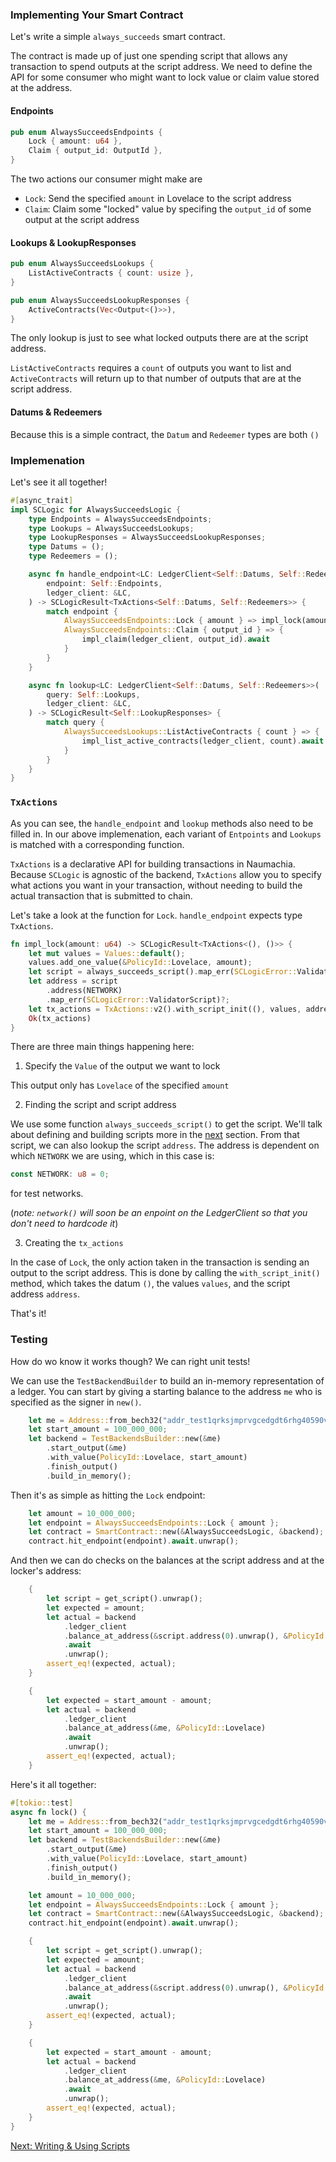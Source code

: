 ### Implementing Your Smart Contract

Let's write a simple `always_succeeds` smart contract.

The contract is made up of just one spending script that allows any transaction to spend outputs at the script address.
We need to define the API for some consumer who might want to lock value or claim value stored at the address.

#### Endpoints

```rust
pub enum AlwaysSucceedsEndpoints {
    Lock { amount: u64 },
    Claim { output_id: OutputId },
}
```

The two actions our consumer might make are 
- `Lock`: Send the specified `amount` in Lovelace to the script address
- `Claim`: Claim some "locked" value by specifing the `output_id` of some output at the script address

#### Lookups & LookupResponses

```rust
pub enum AlwaysSucceedsLookups {
    ListActiveContracts { count: usize },
}

pub enum AlwaysSucceedsLookupResponses {
    ActiveContracts(Vec<Output<()>>),
}
```

The only lookup is just to see what locked outputs there are at the script address.

`ListActiveContracts` requires a `count` of outputs you want to list and `ActiveContracts` will return up to that
number of outputs that are at the script address.

#### Datums & Redeemers

Because this is a simple contract, the `Datum` and `Redeemer` types are both `()`

### Implemenation

Let's see it all together!

```rust
#[async_trait]
impl SCLogic for AlwaysSucceedsLogic {
    type Endpoints = AlwaysSucceedsEndpoints;
    type Lookups = AlwaysSucceedsLookups;
    type LookupResponses = AlwaysSucceedsLookupResponses;
    type Datums = ();
    type Redeemers = ();

    async fn handle_endpoint<LC: LedgerClient<Self::Datums, Self::Redeemers>>(
        endpoint: Self::Endpoints,
        ledger_client: &LC,
    ) -> SCLogicResult<TxActions<Self::Datums, Self::Redeemers>> {
        match endpoint {
            AlwaysSucceedsEndpoints::Lock { amount } => impl_lock(amount),
            AlwaysSucceedsEndpoints::Claim { output_id } => {
                impl_claim(ledger_client, output_id).await
            }
        }
    }

    async fn lookup<LC: LedgerClient<Self::Datums, Self::Redeemers>>(
        query: Self::Lookups,
        ledger_client: &LC,
    ) -> SCLogicResult<Self::LookupResponses> {
        match query {
            AlwaysSucceedsLookups::ListActiveContracts { count } => {
                impl_list_active_contracts(ledger_client, count).await
            }
        }
    }
}
```

### `TxActions`

As you can see, the `handle_endpoint` and `lookup` methods also need to be filled in. In our above implemenation, each
variant of `Entpoints` and `Lookups` is matched with a corresponding function. 

`TxActions` is a declarative API for building transactions in Naumachia. Because `SCLogic` is agnostic of the backend,
`TxActions` allow you to specify what actions you want in your transaction, without needing to build the actual 
transaction that is submitted to chain.

Let's take a look at the function for `Lock`. `handle_endpoint` expects type `TxActions`.

```rust
fn impl_lock(amount: u64) -> SCLogicResult<TxActions<(), ()>> {
    let mut values = Values::default();
    values.add_one_value(&PolicyId::Lovelace, amount);
    let script = always_succeeds_script().map_err(SCLogicError::ValidatorScript)?;
    let address = script
        .address(NETWORK)
        .map_err(SCLogicError::ValidatorScript)?;
    let tx_actions = TxActions::v2().with_script_init((), values, address);
    Ok(tx_actions)
}
```

There are three main things happening here:
1. Specify the `Value` of the output we want to lock

This output only has `Lovelace` of the specified `amount`

2. Finding the script and script address

We use some function `always_succeeds_script()` to get the script. We'll talk about defining and building scripts
more in the [next](docs/getting_started/SCRIPTS.md) section. From that script, we can also lookup the script `address`.
The address is dependent on which `NETWORK` we are using, which in this case is:

```rust
const NETWORK: u8 = 0;
```

for test networks.

(*note: `network()` will soon be an enpoint on the LedgerClient so that you don't need to hardcode it*)

3. Creating the `tx_actions`

In the case of `Lock`, the only action taken in the transaction is sending an output to the script address. This is 
done by calling the `with_script_init()` method, which takes the datum `()`, the values `values`, 
and the script address `address`.

That's it!

### Testing

How do wo know it works though? We can right unit tests!

We can use the `TestBackendBuilder` to build an in-memory representation of a ledger. You can start by giving a
starting balance to the address `me` who is specified as the signer in `new()`.

```rust
    let me = Address::from_bech32("addr_test1qrksjmprvgcedgdt6rhg40590vr6exdzdc2hm5wc6pyl9ymkyskmqs55usm57gflrumk9kd63f3ty6r0l2tdfwfm28qs0rurdr").unwrap();
    let start_amount = 100_000_000;
    let backend = TestBackendsBuilder::new(&me)
        .start_output(&me)
        .with_value(PolicyId::Lovelace, start_amount)
        .finish_output()
        .build_in_memory();
```

Then it's as simple as hitting the `Lock` endpoint:

```rust
    let amount = 10_000_000;
    let endpoint = AlwaysSucceedsEndpoints::Lock { amount };
    let contract = SmartContract::new(&AlwaysSucceedsLogic, &backend);
    contract.hit_endpoint(endpoint).await.unwrap();
```

And then we can do checks on the balances at the script address and at the locker's address:

```rust
    {
        let script = get_script().unwrap();
        let expected = amount;
        let actual = backend
            .ledger_client
            .balance_at_address(&script.address(0).unwrap(), &PolicyId::Lovelace)
            .await
            .unwrap();
        assert_eq!(expected, actual);
    }

    {
        let expected = start_amount - amount;
        let actual = backend
            .ledger_client
            .balance_at_address(&me, &PolicyId::Lovelace)
            .await
            .unwrap();
        assert_eq!(expected, actual);
    }
```

Here's it all together:

```rust
#[tokio::test]
async fn lock() {
    let me = Address::from_bech32("addr_test1qrksjmprvgcedgdt6rhg40590vr6exdzdc2hm5wc6pyl9ymkyskmqs55usm57gflrumk9kd63f3ty6r0l2tdfwfm28qs0rurdr").unwrap();
    let start_amount = 100_000_000;
    let backend = TestBackendsBuilder::new(&me)
        .start_output(&me)
        .with_value(PolicyId::Lovelace, start_amount)
        .finish_output()
        .build_in_memory();

    let amount = 10_000_000;
    let endpoint = AlwaysSucceedsEndpoints::Lock { amount };
    let contract = SmartContract::new(&AlwaysSucceedsLogic, &backend);
    contract.hit_endpoint(endpoint).await.unwrap();

    {
        let script = get_script().unwrap();
        let expected = amount;
        let actual = backend
            .ledger_client
            .balance_at_address(&script.address(0).unwrap(), &PolicyId::Lovelace)
            .await
            .unwrap();
        assert_eq!(expected, actual);
    }

    {
        let expected = start_amount - amount;
        let actual = backend
            .ledger_client
            .balance_at_address(&me, &PolicyId::Lovelace)
            .await
            .unwrap();
        assert_eq!(expected, actual);
    }
}
```


[Next: Writing & Using Scripts](docs/getting_started/SCRIPTS.md)